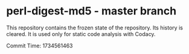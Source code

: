 # perl-digest-md5 - master branch

This repository contains the frozen state of the repository.
Its history is cleared. It is used only for static code
analysis with Codacy.

Commit Time: 1734561463